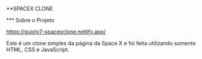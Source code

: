 **SPACEX CLONE

*** Sobre o Projeto

<a href="https://guiolv7-spacexclone.netlify.app/">https://guiolv7-spacexclone.netlify.app/</a><br>

Este é um clone simples da página da Space X e foi feita utilizando somente HTML, CSS e JavaScript.
